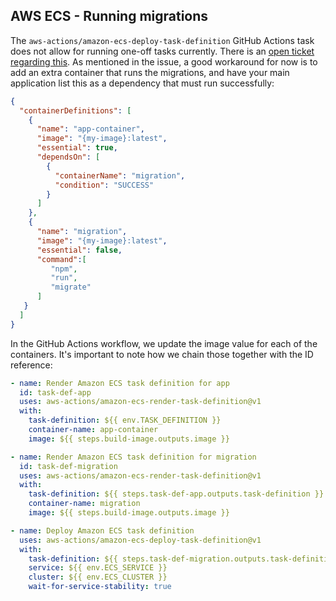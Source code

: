 ## AWS ECS - Running migrations

The `aws-actions/amazon-ecs-deploy-task-definition` GitHub Actions task does not allow for running one-off tasks currently. There is an [open ticket regarding this](https://github.com/aws-actions/amazon-ecs-deploy-task-definition/issues/54). As mentioned in the issue, a good workaround for now is to add an extra container that runs the migrations, and have your main application list this as a dependency that must run successfully:

```json
{
  "containerDefinitions": [
    {
      "name": "app-container",
      "image": "{my-image}:latest",
      "essential": true,
      "dependsOn": [
        {
          "containerName": "migration",
          "condition": "SUCCESS"
        }
      ]
    },
    {
      "name": "migration",
      "image": "{my-image}:latest",
      "essential": false, 
      "command":[
         "npm",
         "run",
         "migrate"
      ]
   }
  ]
}
```

In the GitHub Actions workflow, we update the image value for each of the containers. It's important to note how we chain those together with the ID reference:

```yml
- name: Render Amazon ECS task definition for app
  id: task-def-app
  uses: aws-actions/amazon-ecs-render-task-definition@v1
  with:
    task-definition: ${{ env.TASK_DEFINITION }}
    container-name: app-container
    image: ${{ steps.build-image.outputs.image }}

- name: Render Amazon ECS task definition for migration
  id: task-def-migration
  uses: aws-actions/amazon-ecs-render-task-definition@v1
  with:
    task-definition: ${{ steps.task-def-app.outputs.task-definition }}
    container-name: migration
    image: ${{ steps.build-image.outputs.image }}

- name: Deploy Amazon ECS task definition
  uses: aws-actions/amazon-ecs-deploy-task-definition@v1
  with:
    task-definition: ${{ steps.task-def-migration.outputs.task-definition }}
    service: ${{ env.ECS_SERVICE }}
    cluster: ${{ env.ECS_CLUSTER }}
    wait-for-service-stability: true
```
